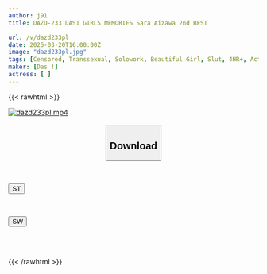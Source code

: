 ```yaml
---
author: j91
title: DAZD-233 DAS1 GIRLS MEMORIES Sara Aizawa 2nd BEST

url: /v/dazd233pl
date: 2025-03-20T16:00:00Z
image: "dazd233pl.jpg"
tags: [Censored, Transsexual, Solowork, Beautiful Girl, Slut, 4HR+, Actress Best	]
maker: [Das !]
actress: [ ]
---
```



{{< rawhtml >}}

<div class="video" data-videoid="XbkKx4jag4Uz00">
    <a href="javascript:;">
        <img src="/v/dazd233pl/dazd233pl.jpg" width="WIDTH" height="HEIGHT" alt="dazd233pl.mp4" loading="lazy">
    </a>
</div>

<script type="text/javascript" src="https://j91.asia/asset/on-demand-st.js"></script>

<br>
  <link rel="stylesheet" href="https://j91.asia/asset/bs5.css">
  
  <center>
  <button class="btn btn-primary" type="button" data-bs-toggle="collapse" data-bs-target=".multi-collapse" aria-expanded="false" aria-controls="multiCollapseExample1 multiCollapseExample2"><h2>Download</h2></button></center>
</p>
<div class="row">
  <div class="col">
    <div class="collapse multi-collapse" id="multiCollapseExample1">
      <div class="card card-body">
	      	      <br>
<div class="buttons">  
<p><a href="/v/dazd233pl/st.html" target="_blank"><button class="btn-hover color-3"><i class="fa fa-download"></i> ST</button></a></p></div>
    </div>
  </div>
</div>
  <div class="col">
    <div class="collapse multi-collapse" id="multiCollapseExample2">
      <div class="card card-body">
	      <br>
<div class="buttons">
<p><a href="/v/dazd233pl/sw.html" target="_blank"><button class="btn-hover color-2"><i class="fa fa-download"></i> SW</button></a></p></div>
<br><br>
      </div>
    </div>
  </div>
</div>

{{< /rawhtml >}}